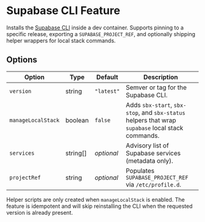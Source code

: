 # Supabase CLI Feature

Installs the [Supabase CLI](https://supabase.com/docs/guides/cli) inside a dev container. Supports pinning to a specific release, exporting a `SUPABASE_PROJECT_REF`, and optionally shipping helper wrappers for local stack commands.

## Options

| Option | Type | Default | Description |
| --- | --- | --- | --- |
| `version` | string | `"latest"` | Semver or tag for the Supabase CLI. |
| `manageLocalStack` | boolean | `false` | Adds `sbx-start`, `sbx-stop`, and `sbx-status` helpers that wrap `supabase` local stack commands. |
| `services` | string[] | _optional_ | Advisory list of Supabase services (metadata only). |
| `projectRef` | string | _optional_ | Populates `SUPABASE_PROJECT_REF` via `/etc/profile.d`. |

Helper scripts are only created when `manageLocalStack` is enabled. The feature is idempotent and will skip reinstalling the CLI when the requested version is already present.
